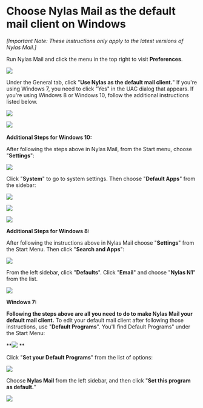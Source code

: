# Choose Nylas Mail as the default mail client on Windows

_[Important Note: These instructions only apply to the latest versions of Nylas Mail.]_

Run Nylas Mail and click the menu in the top right to visit **Preferences**.

![](./Screen_Shot_2016-10-12_at_3.23.50_PM.png)

Under the General tab, click "**Use Nylas as the default mail client.**" If you're using Windows 7, you need to click "Yes" in the UAC dialog that appears. If you're using Windows 8 or Windows 10, follow the additional instructions listed below.

![](./Group.png)

**![](./Screen_Shot_2016-10-12_at_3.42.35_PM.png)** 

**Additional Steps for Windows 10:**

After following the steps above in Nylas Mail, from the Start menu, choose "**Settings**":

![](./Screen_Shot_2016-10-05_at_4.54.22_PM.png)

Click "**System**" to go to system settings. Then choose "**Default Apps**" from the sidebar:

![](./Screen_Shot_2016-10-05_at_4.54.29_PM.png)

![](./Screen_Shot_2016-10-05_at_4.54.42_PM.png)

![](./Screen_Shot_2016-10-05_at_4.54.47_PM.png)

**Additional Steps for Windows 8:**

After following the instructions above in Nylas Mail choose "**Settings**" from the Start Menu. Then click "**Search and Apps**":

**![](./Screen_Shot_2016-10-12_at_3.16.52_PM.png)**

From the left sidebar, click "**Defaults**". Click "**Email**" and choose "**Nylas N1**" from the list.

![](./Screen_Shot_2016-10-12_at_3.16.57_PM.png)

**Windows 7:**

**Following the steps above are all you need to do to make Nylas Mail your default mail client.** To edit your default mail client after following those instructions, use "**Default Programs**". You'll find Default Programs" under the Start Menu:

**![](./Screen_Shot_2016-10-12_at_3.19.27_PM.png) **

Click "**Set your Default Programs**" from the list of options:

**![](./Screen_Shot_2016-10-12_at_3.19.51_PM.png)**

Choose **Nylas Mail** from the left sidebar, and then click "**Set this program as default.**"

**![](./Screen_Shot_2016-10-12_at_3.19.59_PM.png)**


